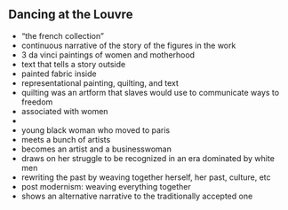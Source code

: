 <!-- order:8 -->
## Dancing at the Louvre
- “the french collection”
- continuous narrative of the story of the figures in the work
- 3 da vinci paintings of women and motherhood
- text that tells a story outside
- painted fabric inside
- representational painting, quilting, and text
- quilting was an artform that slaves would use to communicate ways to freedom
- associated with women
- 
- young black woman who moved to paris
- meets a bunch of artists
- becomes an artist and a businesswoman
- draws on her struggle to be recognized in an era dominated by white men
- rewriting the past by weaving together herself, her past, culture, etc
- post modernism: weaving everything together
- shows an alternative narrative to the traditionally accepted one
